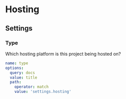 # Hosting

## Settings

### Type

Which hosting platform is this project being hosted on?

```yaml
name: type
options:
  query: docs
  value: title
  path: 
    operator: match
    value: 'settings.hosting'
```
